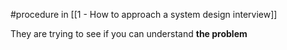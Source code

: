 #procedure in [[1 - How to approach a system design interview]]

They are trying to see if you can understand **the problem**
